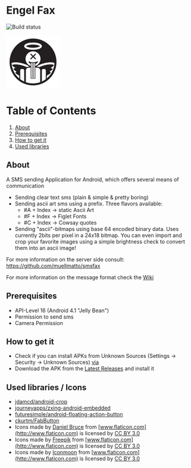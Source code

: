 # Engel Fax

![Build status](https://travis-ci.org/soylentgreen81/Engel_Fax_App.svg?branch=master)


![Engel Fax](https://github.com/soylentgreen81/Engel_Fax_App/blob/master/app/src/main/res/mipmap-xxhdpi/ic_launcher.png)


# Table of Contents
1. [About](#about)
2. [Prerequisites](#prerequisites)
3. [How to get it](#how-to-get-it)
4. [Used libraries](#used-libraries--icons)

## About
A SMS sending Application for Android, which offers several means of communication
* Sending clear text sms (plain & simple & pretty boring)
* Sending ascii art sms using a prefix. Three flavors available: 
   * #A + Index -> static Ascii Art 
   * #F + Index -> Figlet Fonts
   * #C + Index -> Cowsay quotes
* Sending "ascii"-bitmaps using base 64 encoded binary data. Uses currently 2bits per pixel in a 24x18 bitmap. You can even import and crop your favorite images using a simple brightness check to convert them into an ascii image!

For more information on the server side consult:
https://github.com/muellmatto/smsfax

For more information on the message format check the [Wiki](https://github.com/soylentgreen81/Engel_Fax_App/wiki)

## Prerequisites
* API-Level 16 (Android 4.1 "Jelly Bean")
* Permission to send sms
* Camera Permission
 

## How to get it
* Check if you can install APKs from Unknown Sources (Settings -> Security -> Unknown Sources) [via](http://developer.android.com/distribute/tools/open-distribution.html)
* Download the APK from the [Latest Releases](https://github.com/soylentgreen81/Engel_Fax_App/releases/latest) and install it

## Used libraries / Icons
* [jdamcd/android-crop](https://github.com/jdamcd/android-crop)
* [journeyapps/zxing-android-embedded](https://github.com/journeyapps/zxing-android-embedded)
* [futuresimple/android-floating-action-button](https://github.com/futuresimple/android-floating-action-button)
* [ckurtm/FabButton](https://github.com/ckurtm/FabButton)
* Icons made by [Daniel Bruce](http://www.flaticon.com/authors/daniel-bruce)  from [www.flaticon.com](http://www.flaticon.com) is licensed by [CC BY 3.0](http://creativecommons.org/licenses/by/3.0/) 
* Icons made by [Freepik](http://www.freepik.com)  from [www.flaticon.com](http://www.flaticon.com) is licensed by [CC BY 3.0](http://creativecommons.org/licenses/by/3.0/) 
* Icons made by [Iconmoon](http://www.icomoon.io)  from [www.flaticon.com](http://www.flaticon.com) is licensed by [CC BY 3.0](http://creativecommons.org/licenses/by/3.0/) 
